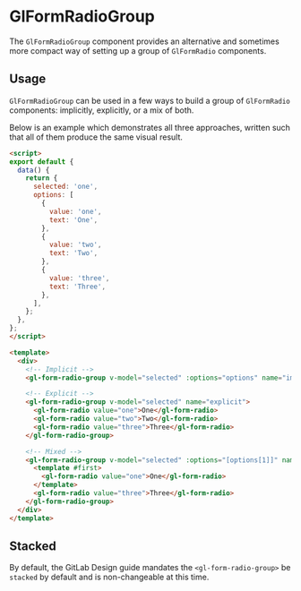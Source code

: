 # GlFormRadioGroup

The `GlFormRadioGroup` component provides an alternative and sometimes more
compact way of setting up a group of `GlFormRadio` components.

## Usage

`GlFormRadioGroup` can be used in a few ways to build a group of `GlFormRadio`
components: implicitly, explicitly, or a mix of both.

Below is an example which demonstrates all three approaches, written such that
all of them produce the same visual result.

```html
<script>
export default {
  data() {
    return {
      selected: 'one',
      options: [
        {
          value: 'one',
          text: 'One',
        },
        {
          value: 'two',
          text: 'Two',
        },
        {
          value: 'three',
          text: 'Three',
        },
      ],
    };
  },
};
</script>

<template>
  <div>
    <!-- Implicit -->
    <gl-form-radio-group v-model="selected" :options="options" name="implicit" />

    <!-- Explicit -->
    <gl-form-radio-group v-model="selected" name="explicit">
      <gl-form-radio value="one">One</gl-form-radio>
      <gl-form-radio value="two">Two</gl-form-radio>
      <gl-form-radio value="three">Three</gl-form-radio>
    </gl-form-radio-group>

    <!-- Mixed -->
    <gl-form-radio-group v-model="selected" :options="[options[1]]" name="mixed">
      <template #first>
        <gl-form-radio value="one">One</gl-form-radio>
      </template>
      <gl-form-radio value="three">Three</gl-form-radio>
    </gl-form-radio-group>
  </div>
</template>
```

## Stacked

By default, the GitLab Design guide mandates the `<gl-form-radio-group>` be `stacked` by default and
is non-changeable at this time.
